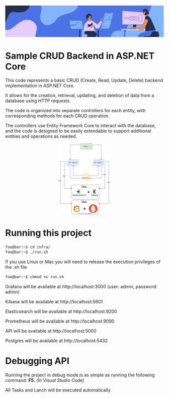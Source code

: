 ![Banner](./docs/banner.png)
# Sample CRUD Backend in ASP.NET Core

This code represents a basic CRUD (Create, Read, Update, Delete) backend implementation in ASP.NET Core.

It allows for the creation, retrieval, updating, and deletion of data from a database using HTTP requests.

The code is organized into separate controllers for each entity, with corresponding methods for each CRUD operation.

The controllers use Entity Framework Core to interact with the database, and the code is designed to be easily extendable
to support additional entities and operations as needed.

<!-- ![Architecture](./docs/sample_crud_api.drawio.svg) -->

<p align="center" width="100%">
    <img width="33%" src="./docs/sample_crud_api.svg">
</p>

# Running this project
```bash
foo@bar:~$ cd infra/
foo@bar:~$ ./run.sh
```

If you use Linux or Mac you will need to release the execution privileges of the .sh file
```bash
foo@bar:~$ chmod +x run.sh
```

Grafana will be available at http://localhost:3000 (user: admin, password: admin)

Kibana will be available at http://localhost:5601

Elasticsearch will be available at http://localhost:9200

Prometheus will be available at http://localhost:9090

API will be available at http://localhost:5000

Postgres will be available at http://localhost:5432

# Debugging API
Running the project in debug mode is as simple as running the following command: **F5.** *(In Visual Studio Code)*

All Tasks and Lanch will be executed automatically.

<!-- # API Documentation -->


